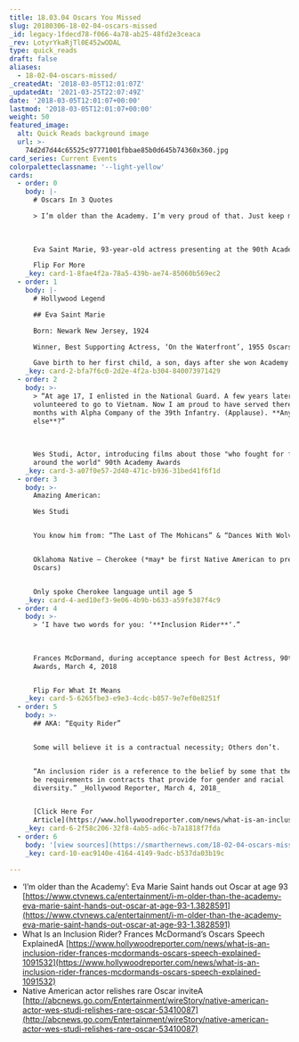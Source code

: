```yaml
---
title: 18.03.04 Oscars You Missed
slug: 20180306-18-02-04-oscars-missed
_id: legacy-1fdecd78-f066-4a78-ab25-48fd2e3ceaca
_rev: LotyrYkaRjTl0E452wODAL
type: quick_reads
draft: false
aliases:
  - 18-02-04-oscars-missed/
_createdAt: '2018-03-05T12:01:07Z'
_updatedAt: '2021-03-25T22:07:49Z'
date: '2018-03-05T12:01:07+00:00'
lastmod: '2018-03-05T12:01:07+00:00'
weight: 50
featured_image:
  alt: Quick Reads background image
  url: >-
    74d2d7d44c65525c97771001fbbae85b0d645b74360x360.jpg
card_series: Current Events
colorpaletteclassname: '--light-yellow'
cards:
  - order: 0
    body: |-
      # Oscars In 3 Quotes

      > I’m older than the Academy. I’m very proud of that. Just keep moving.”  
        
        
        
      Eva Saint Marie, 93-year-old actress presenting at the 90th Academy Award.

      Flip For More
    _key: card-1-8fae4f2a-78a5-439b-ae74-85060b569ec2
  - order: 1
    body: |-
      # Hollywood Legend

      ## Eva Saint Marie

      Born: Newark New Jersey, 1924

      Winner, Best Supporting Actress, ‘On the Waterfront’, 1955 Oscars

      Gave birth to her first child, a son, days after she won Academy Award
    _key: card-2-bfa7f6c0-2d2e-4f2a-b304-840073971429
  - order: 2
    body: >-
      > “At age 17, I enlisted in the National Guard. A few years later, I
      volunteered to go to Vietnam. Now I am proud to have served there for 12
      months with Alpha Company of the 39th Infantry. (Applause). **Anyone
      else**?”  
        
        
        
      Wes Studi, Actor, introducing films about those "who fought for freedom
      around the world" 90th Academy Awards
    _key: card-3-a07f0e57-2d40-471c-b936-31bed41f6f1d
  - order: 3
    body: >-
      Amazing American:  

      Wes Studi


      You know him from: “The Last of The Mohicans” & “Dances With Wolves”


      Oklahoma Native – Cherokee (*may* be first Native American to present at
      Oscars)


      Only spoke Cherokee language until age 5
    _key: card-4-aed10ef3-9e06-4b9b-b633-a59fe387f4c9
  - order: 4
    body: >-
      > ‘I have two words for you: ‘**Inclusion Rider**‘.”  
        
        
        
      Frances McDormand, during acceptance speech for Best Actress, 90th Academy
      Awards, March 4, 2018


      Flip For What It Means
    _key: card-5-6265fbe3-e9e3-4cdc-b857-9e7ef0e8251f
  - order: 5
    body: >-
      ## AKA: “Equity Rider”


      Some will believe it is a contractual necessity; Others don’t.


      “An inclusion rider is a reference to the belief by some that there should
      be requirements in contracts that provide for gender and racial
      diversity.” _Hollywood Reporter, March 4, 2018_


      [Click Here For
      Article](https://www.hollywoodreporter.com/news/what-is-an-inclusion-rider-frances-mcdormands-oscars-speech-explained-1091532)
    _key: card-6-2f58c206-32f8-4ab5-ad6c-b7a1818f7fda
  - order: 6
    body: '[view sources](https://smarthernews.com/18-02-04-oscars-missed/)'
    _key: card-10-eac9140e-4164-4149-9adc-b537da03b19c

---
```

* ‘I’m older than the Academy’: Eva Marie Saint hands out Oscar at age 93 [https://www.ctvnews.ca/entertainment/i-m-older-than-the-academy-eva-marie-saint-hands-out-oscar-at-age-93-1.3828591](https://www.ctvnews.ca/entertainment/i-m-older-than-the-academy-eva-marie-saint-hands-out-oscar-at-age-93-1.3828591)
* What Is an Inclusion Rider? Frances McDormand’s Oscars Speech ExplainedA [https://www.hollywoodreporter.com/news/what-is-an-inclusion-rider-frances-mcdormands-oscars-speech-explained-1091532](https://www.hollywoodreporter.com/news/what-is-an-inclusion-rider-frances-mcdormands-oscars-speech-explained-1091532)
* Native American actor relishes rare Oscar inviteA [http://abcnews.go.com/Entertainment/wireStory/native-american-actor-wes-studi-relishes-rare-oscar-53410087](http://abcnews.go.com/Entertainment/wireStory/native-american-actor-wes-studi-relishes-rare-oscar-53410087)